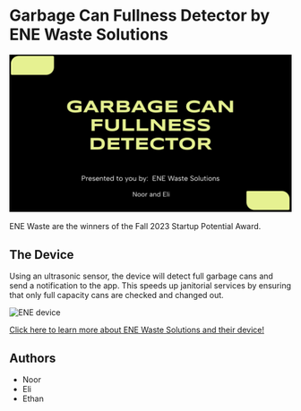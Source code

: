 # Garbage Can Fullness Detector by ENE Waste Solutions

![ENE Waste presentation](enewaste.png)

ENE Waste are the winners of the Fall 2023 Startup Potential Award.

## The Device

Using an ultrasonic sensor, the device will detect full garbage cans and send a notification to the app. This speeds up janitorial services by ensuring that only full capacity cans are checked and changed out.

![ENE device](enedevice.jpeg)

[Click here to learn more about ENE Waste Solutions and their device!](https://docs.google.com/presentation/d/1KrGktTArf1kjxgK-ChSeJjblGiiWRsiKoZWizBxd4yY/edit#slide=id.g26204629177_0_716)

## Authors

- Noor
- Eli
- Ethan
